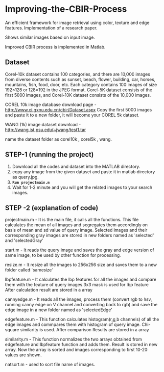 # Improving-the-CBIR-Process
An efficient framework for image retrieval using color, texture and edge features. Implementation of a research paper.

Shows similar images based on input image.

Improved CBIR process is implemented in Matlab.

## Dataset
Corel-10k dataset  contains 100 categories, and there are 10,000 images from diverse contents such as sunset, beach, flower, building, car, horses, mountains, fish, food, door, etc. Each category contains 100 images of size 192×128 or 128×192 in the JPEG format.  Corel-5K dataset consists of the first 5000 images, and Corel-10K dataset consists of the 10,000 images.
 
COREL 10k image database download page - http://www.ci.gxnu.edu.cn/cbir/Dataset.aspx Copy the first 5000 images and paste it to a new folder, it will become your COREL 5k dataset.

WANG (1k) image dataset download - http://wang.ist.psu.edu/~jwang/test1.tar

name the dataset folder as corel10k , corel5k , wang.

## STEP-1 (running the project) 
   1. Download all the codes and dataset into the MATLAB directory.
   2. copy any image from the given dataset and paste it in matlab directory as query.jpg.
   3. **`Run projectmain.m`**
   4. Wait for 1-2 minute and you will get the related images to your search images.

## STEP -2 (explanation of code)

projectmain.m -  It is the main file, it calls all the functions. This file calculates the mean of all images and segregates them accordingly
                 on basis of mean and sd value of query image. Selected images and their corresponding gray images are stored in new folders named as 
                 'selected' and 'selectedGray'
                 

start.m       -  It reads the query image and saves the gray and edge version of same image, to be used by other function for processing.

resize.m      -  It resize all the images to 256x256 size and saves them to a new folder called 'samesize'

lbpfeature.m  -  It calculates the lbp features for all the images and compare them with the feature of query images.3x3 mask is used for lbp feature
                 After calculation result are stored  in a array

cannyedge.m   -  It reads all the images, process them (convert rgb to hsv, running canny edge on V channel and converting back to rgb) and save the
                 edge image in a new folder named as 'selectedEdge'

edgefeature.m -  This function calculates histogram(r,g,b channels) of all the edge images and commpares them with histogram of query image.
                 Chi-square similarity is used. After comparison Results are stored in a array

similarity.m  -  This function normalizes the two arrays obtained from edgefeature and lbpfeature function and adds them. Result is stored in new array.
                 Now the array is sorted and images corresponding to first 10-20 values are shown.

natsort.m     -  used to sort file name of images.
